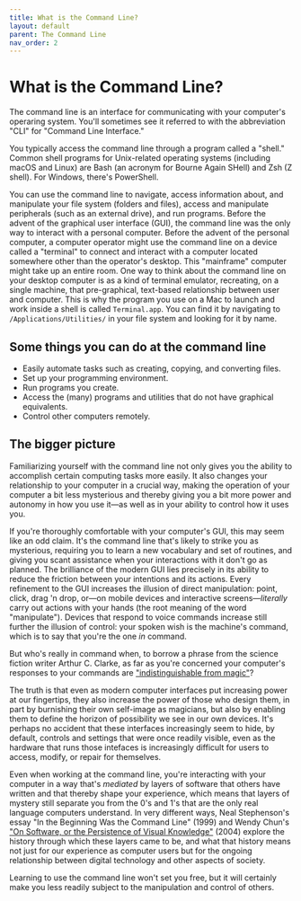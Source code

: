 ```yaml
---
title: What is the Command Line?
layout: default
parent: The Command Line
nav_order: 2
---
```

# What is the Command Line? 

The command line is an interface for communicating with your computer's operaring system. You'll sometimes see it referred to with the abbreviation "CLI" for "Command Line Interface."

You typically access the command line through a program called a "shell." Common shell programs for Unix-related operating systems (including macOS and Linux) are Bash (an acronym for Bourne Again SHell) and Zsh (Z shell). For Windows, there's PowerShell.

You can use the command line to navigate, access information about, and manipulate your file system (folders and files), access and manipulate peripherals (such as an external drive), and run programs. Before the advent of the graphical user interface (GUI), the command line was the only way to interact with a personal computer. Before the advent of the personal computer, a computer operator might use the command line on a device called a "terminal" to connect and interact with a computer located somewhere other than the operator's desktop. This "mainframe" computer might take up an entire room. One way to think about the command line on your desktop computer is as a kind of terminal emulator, recreating, on a single machine, that pre-graphical, text-based relationship between user and computer. This is why the program you use on a Mac to launch and work inside a shell is called `Terminal.app`. You can find it by navigating to `/Applications/Utilities/` in your file system and looking for it by name.

## Some things you can do at the command line

- Easily automate tasks such as creating, copying, and converting files.
- Set up your programming environment.
- Run programs you create.
- Access the (many) programs and utilities that do not have graphical equivalents.
- Control other computers remotely.

## The bigger picture

Familiarizing yourself with the command line not only gives you the ability to accomplish certain computing tasks more easily. It also changes your relationship to your computer in a crucial way, making the operation of your computer a bit less mysterious and thereby giving you a bit more power and autonomy in how you use it&mdash;as well as in your ability to control how it uses you.

If you're thoroughly comfortable with your computer's GUI, this may seem like an odd claim. It's the command line that's likely to strike you as mysterious, requiring you to learn a new vocabulary and set of routines, and giving you scant assistance when your interactions with it don't go as planned. The brilliance of the modern GUI lies precisely in its ability to reduce the friction between your intentions and its actions. Every refinement to the GUI increases the illusion of direct manipulation: point, click, drag 'n drop, or&mdash;on mobile devices and interactive screens&mdash;*literally* carry out actions with your hands (the root meaning of the word "manipulate"). Devices that respond to voice commands increase still further the illusion of control: your spoken wish is the machine's command, which is to say that you're the one *in* command.

But who's really in command when, to borrow a phrase from the science fiction writer Arthur C. Clarke, as far as you're concerned your computer's responses to your commands are ["indistinguishable from magic"](https://en.wikipedia.org/wiki/Clarke%27s_three_laws)? 

The truth is that even as modern computer interfaces put increasing power at our fingertips, they also increase the power of those who design them, in part by burnishing their own self-image as magicians, but also by enabling them to define the horizon of possibility we see in our own devices. It's perhaps no accident that these interfaces increasingly seem to hide, by default, controls and settings that were once readily visible, even as the hardware that runs those intefaces is increasingly difficult for users to access, modify, or repair for themselves.

Even when working at the command line, you're interacting with your computer in a way that's *mediated* by layers of software that others have written and that thereby shape your experience, which means that layers of mystery still separate you from the 0's and 1's that are the only real language computers understand. In very different ways, Neal Stephenson's essay "In the Beginning Was the Command Line" (1999) and Wendy Chun's ["On Software, or the Persistence of Visual Knowledge"](https://direct.mit.edu/grey/article/doi/10.1162/1526381043320741/10837/On-Software-or-the-Persistence-of-Visual-Knowledge) (2004) explore the history through which these layers came to be, and what that history means not just for our experience as computer users but for the ongoing relationship between digital technology and other aspects of society.

Learning to use the command line won't set you free, but it will certainly make you less readily subject to the manipulation and control of others.